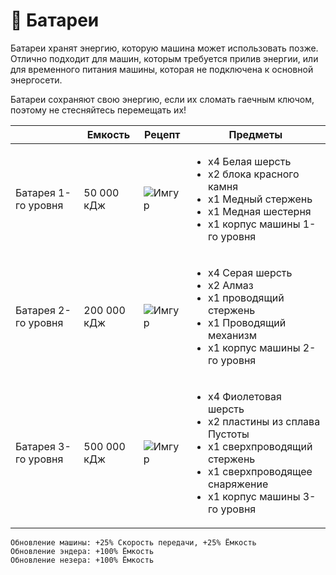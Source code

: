 # 🔋 Батареи

Батареи хранят энергию, которую машина может использовать позже. Отлично подходит для машин, которым требуется прилив энергии, или для временного питания машины, которая не подключена к основной энергосети.

Батареи сохраняют свою энергию, если их сломать гаечным ключом, поэтому не стесняйтесь перемещать их!

|                     | Емкость     | Рецепт                                               | Предметы                                                                                                                                                                                    |
| ------------------- | ----------- | ---------------------------------------------------- | ------------------------------------------------------------------------------------------------------------------------------------------------------------------------------------------- |
| Батарея 1-го уровня | 50 000 кДж  | ![Имгур](../../.gitbook/assets/tier\_1\_battery.png) | <ul><li>x4 Белая шерсть</li><li>x2 блока красного камня</li><li>x1 Медный стержень</li><li>x1 Медная шестерня</li><li>x1 корпус машины 1-го уровня</li></ul>                                |
| Батарея 2-го уровня | 200 000 кДж | ![Имгур](../../.gitbook/assets/tier\_2\_battery.png) | <ul><li>x4 Серая шерсть</li><li>x2 Алмаз</li><li>x1 проводящий стержень</li><li>x1 Проводящий механизм</li><li>x1 корпус машины 2-го уровня</li></ul>                                       |
| Батарея 3-го уровня | 500 000 кДж | ![Имгур](../../.gitbook/assets/tier\_3\_battery.png) | <ul><li>x4 Фиолетовая шерсть</li><li>x2 пластины из сплава Пустоты</li><li>x1 сверхпроводящий стержень</li><li>x1 сверхпроводящее снаряжение</li><li>x1 корпус машины 3-го уровня</li></ul> |

```
Обновление машины: +25% Скорость передачи, +25% Ёмкость
Обновление эндера: +100% Ёмкость
Обновление незера: +100% Ёмкость
```
